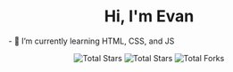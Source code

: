 <h1 align="center">Hi, I'm Evan</h1>
- 🌱 I’m currently learning HTML, CSS, and JS

<p align="center">
<img src="https://komarev.com/ghpvc/?username=evantesecond&label=Total%20Views&color=b700bf&style=flat" alt="Total Stars" />
<img src="https://img.shields.io/badge/dynamic/json?&label=Total%20Stars&color=ff0000&style=flat&style=for-the-badge&query=%24.stars&url=https://api.github-star-counter.workers.dev/user/evantesecond" alt="Total Stars" ></a>
<img src="https://img.shields.io/badge/dynamic/json?&label=Total%20Forks&color=ff7700&style=flat&style=for-the-badge&query=%24.forks&url=https://api.github-star-counter.workers.dev/user/evantesecond" alt="Total Forks"></a> </p>
